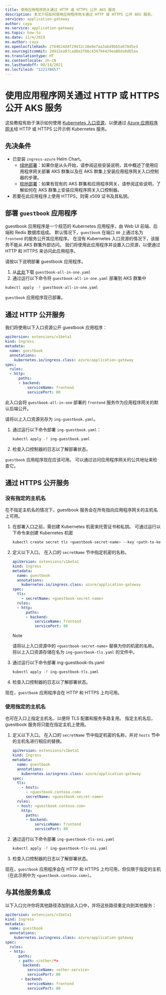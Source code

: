 ```yaml
---
title: 使用应用程序网关通过 HTTP 或 HTTPS 公开 AKS 服务
description: 本文介绍如何使用应用程序网关通过 HTTP 或 HTTPS 公开 AKS 服务。
services: application-gateway
author: caya
ms.service: application-gateway
ms.topic: how-to
ms.date: 11/4/2019
ms.author: caya
ms.openlocfilehash: 2764624d4f29432c10e0e7aa3ab49bb5a678d5e3
ms.sourcegitcommit: 2d412ea97cad0a2f66c434794429ea80da9d65aa
ms.translationtype: HT
ms.contentlocale: zh-CN
ms.lasthandoff: 08/14/2021
ms.locfileid: "122178457"
---
```

# <a name="expose-an-aks-service-over-http-or-https-using-application-gateway"></a>使用应用程序网关通过 HTTP 或 HTTPS 公开 AKS 服务 

这些教程有助于演示如何使用 [Kubernetes 入口资源](https://kubernetes.io/docs/concepts/services-networking/ingress/)，以便通过 [Azure 应用程序网关](https://azure.microsoft.com/services/application-gateway/)经 HTTP 或 HTTPS 公开示例 Kubernetes 服务。

## <a name="prerequisites"></a>先决条件

- 已安装 `ingress-azure` Helm Chart。
  - [绿地部署](ingress-controller-install-new.md)：如果你是从头开始，请参阅这些安装说明，其中概述了使用应用程序网关部署 AKS 群集以及在 AKS 群集上安装应用程序网关入口控制器的步骤。
  - [棕地部署](ingress-controller-install-existing.md)：如果有现有的 AKS 群集和应用程序网关，请参阅这些说明，了解如何在 AKS 群集上安装应用程序网关入口控制器。
- 若要在此应用程序上使用 HTTPS，则需 x509 证书及其私钥。

## <a name="deploy-guestbook-application"></a>部署 `guestbook` 应用程序

guestbook 应用程序是一个规范的 Kubernetes 应用程序，由 Web UI 前端、后端和 Redis 数据库组成。 默认情况下，`guestbook` 在端口 `80` 上通过名为 `frontend` 的服务公开其应用程序。 在没有 Kubernetes 入口资源的情况下，该服务不能从 AKS 群集外部访问。 我们将使用此应用程序并设置入口资源，以便通过 HTTP 和 HTTPS 来访问此应用程序。

请按以下说明部署 guestbook 应用程序。

1. 从[此处](https://raw.githubusercontent.com/kubernetes/examples/master/guestbook/all-in-one/guestbook-all-in-one.yaml)下载 `guestbook-all-in-one.yaml`
1. 通过运行以下命令将 `guestbook-all-in-one.yaml` 部署到 AKS 群集中

  ```bash
  kubectl apply -f guestbook-all-in-one.yaml
  ```

`guestbook` 应用程序现已部署。

## <a name="expose-services-over-http"></a>通过 HTTP 公开服务

我们将使用以下入口资源公开 guestbook 应用程序：

```yaml
apiVersion: extensions/v1beta1
kind: Ingress
metadata:
  name: guestbook
  annotations:
    kubernetes.io/ingress.class: azure/application-gateway
spec:
  rules:
  - http:
      paths:
      - backend:
          serviceName: frontend
          servicePort: 80
```

此入口会将 `guestbook-all-in-one` 部署的 `frontend` 服务作为应用程序网关的默认后端公开。

请将以上入口资源另存为 `ing-guestbook.yaml`。

1. 通过运行以下命令部署 `ing-guestbook.yaml`：

    ```bash
    kubectl apply -f ing-guestbook.yaml
    ```

1. 检查入口控制器的日志以了解部署状态。

`guestbook` 应用程序现在应该可用。 可以通过访问应用程序网关的公共地址来检查它。

## <a name="expose-services-over-https"></a>通过 HTTPS 公开服务

### <a name="without-specified-hostname"></a>没有指定的主机名

在不指定主机名的情况下，guestbook 服务会在所有指向应用程序网关的主机名上可用。

1. 在部署入口之前，需创建 Kubernetes 机密来托管证书和私钥。 可通过运行以下命令来创建 Kubernetes 机密

    ```bash
    kubectl create secret tls <guestbook-secret-name> --key <path-to-key> --cert <path-to-cert>
    ```

1. 定义以下入口。 在入口的 `secretName` 节中指定机密的名称。

    ```yaml
    apiVersion: extensions/v1beta1
    kind: Ingress
    metadata:
      name: guestbook
      annotations:
        kubernetes.io/ingress.class: azure/application-gateway
    spec:
      tls:
        - secretName: <guestbook-secret-name>
      rules:
      - http:
          paths:
          - backend:
              serviceName: frontend
              servicePort: 80
    ```

    > [!NOTE] 
    > 请将以上入口资源中的 `<guestbook-secret-name>` 替换为你的机密的名称。 将以上入口资源存储在名为 `ing-guestbook-tls.yaml` 的文件中。

1. 通过运行以下命令部署 ing-guestbook-tls.yaml

    ```bash
    kubectl apply -f ing-guestbook-tls.yaml
    ```

1. 检查入口控制器的日志以了解部署状态。

现在，`guestbook` 应用程序会在 HTTP 和 HTTPS 上均可用。

### <a name="with-specified-hostname"></a>使用指定的主机名

也可在入口上指定主机名，以便将 TLS 配置和服务多路复用。
指定主机名后，guestbook 服务将只能在指定主机上使用。

1. 定义以下入口。
    在入口的 `secretName` 节中指定机密的名称，并对 `hosts` 节中的主机名进行相应的替换。

    ```yaml
    apiVersion: extensions/v1beta1
    kind: Ingress
    metadata:
      name: guestbook
      annotations:
        kubernetes.io/ingress.class: azure/application-gateway
    spec:
      tls:
        - hosts:
          - <guestbook.contoso.com>
          secretName: <guestbook-secret-name>
      rules:
      - host: <guestbook.contoso.com>
        http:
          paths:
          - backend:
              serviceName: frontend
              servicePort: 80
    ```

1. 通过运行以下命令部署 `ing-guestbook-tls-sni.yaml`

    ```bash
    kubectl apply -f ing-guestbook-tls-sni.yaml
    ```

1. 检查入口控制器的日志以了解部署状态。

现在，`guestbook` 应用程序会在 HTTP 和 HTTPS 上均可用，但仅限于指定的主机（在此示例中为 `<guestbook.contoso.com>`）。

## <a name="integrate-with-other-services"></a>与其他服务集成

以下入口允许你将其他路径添加到此入口中，并将这些路径重定向到其他服务：

```yaml
apiVersion: extensions/v1beta1
kind: Ingress
metadata:
  name: guestbook
  annotations:
    kubernetes.io/ingress.class: azure/application-gateway
spec:
  rules:
  - http:
      paths:
      - path: </other/*>
        backend:
          serviceName: <other-service>
          servicePort: 80
       - backend:
          serviceName: frontend
          servicePort: 80
```
